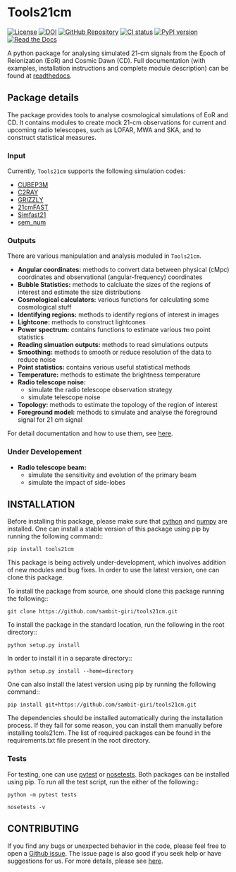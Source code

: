 # Tools21cm

[![License](https://img.shields.io/github/license/sambit-giri/tools21cm.svg)](https://github.com/sambit-giri/tools21cm/blob/main/LICENSE)
[![DOI](https://joss.theoj.org/papers/10.21105/joss.02363/status.svg)](https://doi.org/10.21105/joss.02363)
[![GitHub Repository](https://img.shields.io/github/repo-size/sambit-giri/tools21cm)](https://github.com/sambit-giri/tools21cm)
[![CI status](https://github.com/sambit-giri/tools21cm/actions/workflows/ci.yml/badge.svg)](https://github.com/sambit-giri/tools21cm/actions/workflows/ci.yml)
[![PyPI version](https://badge.fury.io/py/tools21cm.svg)](https://badge.fury.io/py/tools21cm)
[![Read the Docs](https://readthedocs.org/projects/tools21cm/badge/?version=latest)](https://tools21cm.readthedocs.io/en/latest/)

A python package for analysing simulated 21-cm signals from the Epoch of Reionization (EoR) and Cosmic Dawn (CD). Full documentation (with examples, installation instructions and complete module description) can be found at [readthedocs](https://tools21cm.readthedocs.io/).

## Package details

The package provides tools to analyse cosmological simulations of EoR and CD. It contains modules to create mock 21-cm observations for current and upcoming radio telescopes, such as LOFAR, MWA and SKA, and to construct statistical measures.

### Input

Currently, `Tools21cm` supports the following simulation codes:

* [CUBEP3M](https://github.com/jharno/cubep3m)
* [C2RAY](https://github.com/garrelt/C2-Ray3Dm)
* [GRIZZLY](https://arxiv.org/abs/1710.09397)
* [21cmFAST](https://21cmfast.readthedocs.io/en/latest/)
* [Simfast21](https://github.com/mariogrs/Simfast21)
* [sem_num](https://arxiv.org/abs/1403.0941)

### Outputs

There are various manipulation and analysis moduled in `Tools21cm`. 

* **Angular coordinates:** methods to convert data between physical (cMpc) coordinates and observational (angular-frequency) coordinates
* **Bubble Statistics:** methods to calcluate the sizes of the regions of interest and estimate the size distributions
* **Cosmological calculators:** various functions for calculating some cosmological stuff
* **Identifying regions:** methods to identify regions of interest in images
* **Lightcone:** methods to construct lightcones
* **Power spectrum:** contains functions to estimate various two point statistics
* **Reading simuation outputs:** methods to read simulations outputs
* **Smoothing:** methods to smooth or reduce resolution of the data to reduce noise
* **Point statistics:** contains various useful statistical methods
* **Temperature:** methods to estimate the brightness temperature
* **Radio telescope noise:** 
	* simulate the radio telescope observation strategy
	* simulate telescope noise
* **Topology:** methods to estimate the topology of the region of interest
* **Foreground model:** methods to simulate and analyse the foreground signal for 21 cm signal

For detail documentation and how to use them, see [here](https://tools21cm.readthedocs.io/contents.html).

### Under Developement

* **Radio telescope beam:** 
	* simulate the sensitivity and evolution of the primary beam
	* simulate the impact of side-lobes


## INSTALLATION

Before installing this package, please make sure that [cython](https://cython.org/) and [numpy](https://numpy.org/) are installed. One can install a stable version of this package using pip by running the following command::

    pip install tools21cm

This package is being actively under-development, which involves addition of new modules and bug fixes. In order to use the latest version, one can clone this package.

To install the package from source, one should clone this package running the following::

    git clone https://github.com/sambit-giri/tools21cm.git

To install the package in the standard location, run the following in the root directory::

    python setup.py install

In order to install it in a separate directory::

    python setup.py install --home=directory

One can also install the latest version using pip by running the following command::

    pip install git+https://github.com/sambit-giri/tools21cm.git

The dependencies should be installed automatically during the installation process. If they fail for some reason, you can install them manually before installing tools21cm. The list of required packages can be found in the requirements.txt file present in the root directory.

### Tests

For testing, one can use [pytest](https://docs.pytest.org/en/stable/) or [nosetests](https://nose.readthedocs.io/en/latest/). Both packages can be installed using pip. To run all the test script, run the either of the following::

    python -m pytest tests
    
	nosetests -v

## CONTRIBUTING

If you find any bugs or unexpected behavior in the code, please feel free to open a [Github issue](https://github.com/sambit-giri/tools21cm/issues). The issue page is also good if you seek help or have suggestions for us. For more details, please see [here](https://tools21cm.readthedocs.io/contributing.html).
